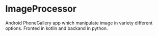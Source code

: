 # ImageProcessor
Android PhoneGallery app which manipulate image in variety different options. Fronted in kotlin and backand in python.
